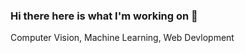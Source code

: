 ### Hi there here is what I'm working on 👋
Computer Vision,
Machine Learning,
Web Devlopment
<!--
**acosta3/acosta3** is a ✨ _special_ ✨ repository because its `README.md` (this file) appears on your GitHub profile.

Here are some ideas to get you started:

- 🔭 I’m currently working on ...
- 🌱 I’m currently learning ...
- 👯 I’m looking to collaborate on ...
- 🤔 I’m looking for help with ...
- 💬 Ask me about ... anything
- 📫 How to reach me: ...https://www.linkedin.com/in/anthony-cyle-acosta-35704a192/
- 😄 Pronouns: ...
- ⚡ Fun fact: ... I own a saltwater tank
-->
